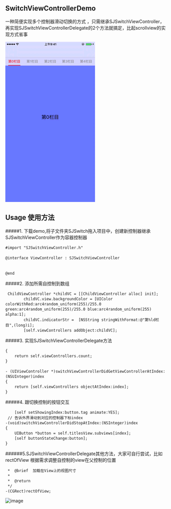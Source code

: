 ## SwitchViewControllerDemo
一种简便实现多个控制器滑动切换的方式 ，只需继承SJSwitchViewController，再实现SJSwitchViewControllerDelegate的2个方法就搞定，比起scrollview的实现方式省事

![image](https://github.com/Jude309307972/SwitchViewControllerDemo/blob/master/switch.gif)

## Usage 使用方法
#####1. 下载demo,将子文件夹SJSwitch拖入项目中，创建新控制器继承SJSwitchViewController作为容器控制器


```#import <UIKit/UIKit.h>
#import "SJSwitchViewController.h"

@interface ViewController : SJSwitchViewController


@end
```

#####2. 添加所需自控制到数组

```
 ChildViewController *childVC = [[ChildViewController alloc] init];
        childVC.view.backgroundColor = [UIColor colorWithRed:arc4random_uniform(255)/255.0 green:arc4random_uniform(255)/255.0 blue:arc4random_uniform(255) alpha:1];
        childVC.indicatorStr =  [NSString stringWithFormat:@"第%ld栏目",(long)i];
        [self.viewControllers addObject:childVC];

```


#####3. 实现SJSwitchViewControllerDelegate方法

```- (NSInteger)numberOfSwitchViewController
{
    return self.viewControllers.count;
}

- (UIViewController *)switchViewControllerDidGetViewControllerAtIndex:(NSUInteger)index
{
    return [self.viewControllers objectAtIndex:index];
}
```
#####4. 跟切换控制的按钮交互

``` // 点击滚动到对应的控制器
    [self setShowingIndex:button.tag animate:YES];
 // 告诉外界滑动到对应的控制器下标index
-(void)switchViewControllerDidStopAtIndex:(NSInteger)index
{
    UIButton *button = self.titlesView.subviews[index];
    [self buttonStateChange:button];
}
```

######5.SJSwitchViewControllerDelegate其他方法，大家可自行尝试，比如rectOfView 根据需求调整自控制的view在父控制的位置

```/**
 *	@brief	加载在View上的视图尺寸
 *
 *	@return
 */
-(CGRect)rectOfView;
```

![image](https://github.com/Jude309307972/SwitchViewControllerDemo/blob/master/xiaoya.gif)


